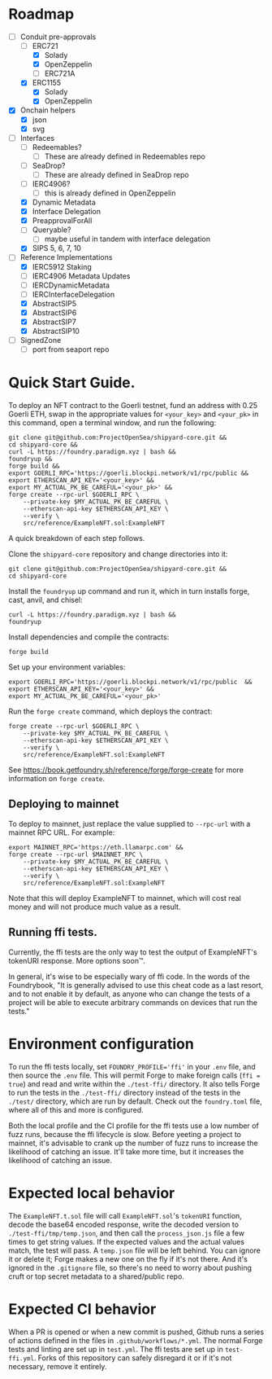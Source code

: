 # Roadmap

-   [ ] Conduit pre-approvals
    -   [ ] ERC721
        -   [x] Solady
        -   [x] OpenZeppelin
        -   [ ] ERC721A
    -   [x] ERC1155
        -   [x] Solady
        -   [x] OpenZeppelin
-   [x] Onchain helpers
    -   [x] json
    -   [x] svg
-   [ ] Interfaces
    -   [ ] Redeemables?
        -   [ ] These are already defined in Redeemables repo
    -   [ ] SeaDrop?
        -   [ ] These are already defined in SeaDrop repo
    -   [ ] IERC4906?
        -   [ ] this is already defined in OpenZeppelin
    -   [x] Dynamic Metadata
    -   [x] Interface Delegation
    -   [x] PreapprovalForAll
    -   [ ] Queryable?
        -   [ ] maybe useful in tandem with interface delegation
    -   [x] SIPS 5, 6, 7, 10
-   [ ] Reference Implementations
    -   [x] IERC5912 Staking
    -   [ ] IERC4906 Metadata Updates
    -   [ ] IERCDynamicMetadata
    -   [ ] IERCInterfaceDelegation
    -   [x] AbstractSIP5
    -   [x] AbstractSIP6
    -   [x] AbstractSIP7
    -   [x] AbstractSIP10
-   [ ] SignedZone
    -   [ ] port from seaport repo

# Quick Start Guide.

To deploy an NFT contract to the Goerli testnet, fund an address with 0.25 Goerli ETH, swap in the appropriate values for `<your_key>` and `<your_pk>` in this command, open a terminal window, and run the following:

```
git clone git@github.com:ProjectOpenSea/shipyard-core.git &&
cd shipyard-core &&
curl -L https://foundry.paradigm.xyz | bash &&
foundryup &&
forge build &&
export GOERLI_RPC='https://goerli.blockpi.network/v1/rpc/public &&
export ETHERSCAN_API_KEY='<your_key>' &&
export MY_ACTUAL_PK_BE_CAREFUL='<your_pk>' &&
forge create --rpc-url $GOERLI_RPC \
    --private-key $MY_ACTUAL_PK_BE_CAREFUL \
    --etherscan-api-key $ETHERSCAN_API_KEY \
    --verify \
    src/reference/ExampleNFT.sol:ExampleNFT
```

A quick breakdown of each step follows.

Clone the `shipyard-core` repository and change directories into it:
```
git clone git@github.com:ProjectOpenSea/shipyard-core.git &&
cd shipyard-core
```

Install the `foundryup` up command and run it, which in turn installs forge, cast, anvil, and chisel:
```
curl -L https://foundry.paradigm.xyz | bash &&
foundryup
```

Install dependencies and compile the contracts:
```
forge build
```

Set up your environment variables:
```
export GOERLI_RPC='https://goerli.blockpi.network/v1/rpc/public	 &&
export ETHERSCAN_API_KEY='<your_key>' &&
export MY_ACTUAL_PK_BE_CAREFUL='<your_pk>'
```

Run the `forge create` command, which deploys the contract:
```
forge create --rpc-url $GOERLI_RPC \
    --private-key $MY_ACTUAL_PK_BE_CAREFUL \
    --etherscan-api-key $ETHERSCAN_API_KEY \
    --verify \
    src/reference/ExampleNFT.sol:ExampleNFT
```

See https://book.getfoundry.sh/reference/forge/forge-create for more information on `forge create`.

## Deploying to mainnet

To deploy to mainnet, just replace the value supplied to `--rpc-url` with a mainnet RPC URL. For example:

```
export MAINNET_RPC='https://eth.llamarpc.com' &&
forge create --rpc-url $MAINNET_RPC \
    --private-key $MY_ACTUAL_PK_BE_CAREFUL \
    --etherscan-api-key $ETHERSCAN_API_KEY \
    --verify \
    src/reference/ExampleNFT.sol:ExampleNFT
```

Note that this will deploy ExampleNFT to mainnet, which will cost real money and will not produce much value as a result.

## Running ffi tests.

Currently, the ffi tests are the only way to test the output of ExampleNFT's tokenURI response. More options soon™.

In general, it's wise to be especially wary of ffi code. In the words of the Foundrybook, "It is generally advised to use this cheat code as a last resort, and to not enable it by default, as anyone who can change the tests of a project will be able to execute arbitrary commands on devices that run the tests."

# Environment configuration

To run the ffi tests locally, set `FOUNDRY_PROFILE='ffi'` in your `.env` file, and then source the `.env` file. This will permit Forge to make foreign calls (`ffi = true`) and read and write within the `./test-ffi/` directory. It also tells Forge to run the tests in the `./test-ffi/` directory instead of the tests in the `./test/` directory, which are run by default. Check out the `foundry.toml` file, where all of this and more is configured.

Both the local profile and the CI profile for the ffi tests use a low number of fuzz runs, because the ffi lifecycle is slow. Before yeeting a project to mainnet, it's advisable to crank up the number of fuzz runs to increase the likelihood of catching an issue. It'll take more time, but it increases the likelihood of catching an issue.

# Expected local behavior

The `ExampleNFT.t.sol` file will call `ExampleNFT.sol`'s `tokenURI` function, decode the base64 encoded response, write the decoded version to `./test-ffi/tmp/temp.json`, and then call the `process_json.js` file a few times to get string values. If the expected values and the actual values match, the test will pass. A `temp.json` file will be left behind. You can ignore it or delete it; Forge makes a new one on the fly if it's not there. And it's ignored in the `.gitignore` file, so there's no need to worry about pushing cruft or top secret metadata to a shared/public repo.

# Expected CI behavior

When a PR is opened or when a new commit is pushed, Github runs a series of actions defined in the files in `.github/workflows/*.yml`. The normal Forge tests and linting are set up in `test.yml`. The ffi tests are set up in `test-ffi.yml`. Forks of this repository can safely disregard it or if it's not necessary, remove it entirely.